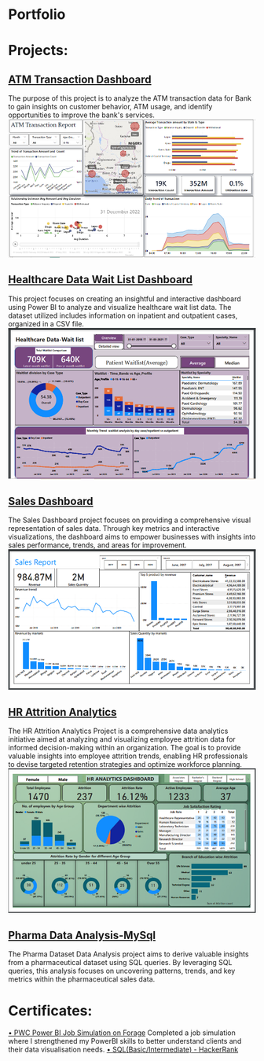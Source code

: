 # Portfolio
# Projects:
## [ATM Transaction Dashboard](https://github.com/manisha23das/ATM-Transaction-Dashboard)
The purpose of this project is to analyze the ATM transaction data for Bank to gain insights on customer behavior, ATM usage, and identify opportunities to improve the bank's services. ![](images/Atm.png)
## [Healthcare Data Wait List Dashboard](https://github.com/manisha23das/Healthcare-Data-Wait-List-Dashboard)
This project focuses on creating an insightful and interactive dashboard using Power BI to analyze and visualize healthcare wait list data. The dataset utilized includes information on inpatient and outpatient cases, organized in a CSV file. ![](images/Healthcare.png)
## [Sales Dashboard](https://github.com/manisha23das/Sales-Dashboard)
The Sales Dashboard project focuses on providing a comprehensive visual representation of sales data. Through key metrics and interactive visualizations, the dashboard aims to empower businesses with insights into sales performance, trends, and areas for improvement. ![](images/Sales.png)
## [HR Attrition Analytics](https://github.com/manisha23das/HR-Analytics)
The HR Attrition Analytics Project is a comprehensive data analytics initiative aimed at analyzing and visualizing employee attrition data for informed decision-making within an organization. The goal is to provide valuable insights into employee attrition trends, enabling HR professionals to devise targeted retention strategies and optimize workforce planning. ![](images/HR.png)
## [Pharma Data Analysis-MySql](https://github.com/manisha23das/Pharma-Data-Analysis--MYSQL)
The Pharma Dataset Data Analysis project aims to derive valuable insights from a pharmaceutical dataset using SQL queries. By leveraging SQL queries, this analysis focuses on uncovering patterns, trends, and key metrics within the pharmaceutical sales data.
# Certificates:
[• PWC Power BI Job Simulation on Forage](https://drive.google.com/file/d/1Yx8TWmV58tzk8MBMaNE925WjBigY8tg7/view)
Completed a job simulation where I strengthened my PowerBI skills to better understand clients and their data visualisation needs.
[• SQL(Basic/Intermediate) - HackerRank](https://www.hackerrank.com/certificates/2f0d4694a423)
